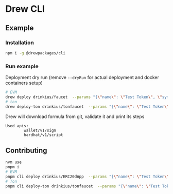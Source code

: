 # Drew CLI

## Example

### Installation

```sh
npm i -g @drewpackages/cli
```

### Run example
Deployment dry run (remove `--dryRun` for actual deployment and docker containers setup)
```sh
# EVM
drew deploy drinkius/faucet  --params "{\"name\": \"Test Token\", \"symbol\": \"TT\", \"totalSupply\": 100000000000000 }" --dryRun
# ton
drew deploy-ton drinkius/tonfaucet  --params "{\"name\": \"Test Token\", \"symbol\": \"TT\", \"totalSupply\": 100000000000000 }" --dryRun
```

Drew will download formula from git, validate it and print its steps

```
Used apis:
        wallet/v1/sign
        hardhat/v1/script
```

## Contributing
```sh
nvm use
pnpm i
# EVM
pnpm cli deploy drinkius/ERC20dApp  --params "{\"name\": \"Test Token\", \"symbol\": \"TT\", \"totalSupply\": 100000000000000 }" --dryRun
# Ton
pnpm cli deploy-ton drinkius/tonfaucet  --params "{\"name\": \"Test Token\", \"symbol\": \"TT\", \"totalSupply\": 100000000000000 }" --dryRun
```